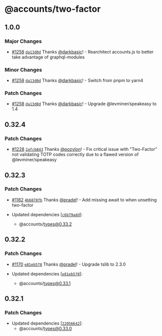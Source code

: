 # @accounts/two-factor

## 1.0.0

### Major Changes

- [#1258](https://github.com/accounts-js/accounts/pull/1258) [`da13d0d`](https://github.com/accounts-js/accounts/commit/da13d0dc96f05b83f28d5d367d1dc96a00210bf8) Thanks [@darkbasic](https://github.com/darkbasic)! - Rearchitect accounts.js to better take advantage of graphql-modules

### Minor Changes

- [#1258](https://github.com/accounts-js/accounts/pull/1258) [`da13d0d`](https://github.com/accounts-js/accounts/commit/da13d0dc96f05b83f28d5d367d1dc96a00210bf8) Thanks [@darkbasic](https://github.com/darkbasic)! - Switch from pnpm to yarn4

### Patch Changes

- [#1258](https://github.com/accounts-js/accounts/pull/1258) [`da13d0d`](https://github.com/accounts-js/accounts/commit/da13d0dc96f05b83f28d5d367d1dc96a00210bf8) Thanks [@darkbasic](https://github.com/darkbasic)! - Upgrade @levminer/speakeasy to 1.4

## 0.32.4

### Patch Changes

- [#1228](https://github.com/accounts-js/accounts/pull/1228) [`2afcb843`](https://github.com/accounts-js/accounts/commit/2afcb8435615bb8c85bdba39101a2c25a451df12) Thanks [@pozylon](https://github.com/pozylon)! - Fix critical issue with "Two-Factor" not validating TOTP codes correctly due to a flawed version of @levminer/speakeasy

## 0.32.3

### Patch Changes

- [#1182](https://github.com/accounts-js/accounts/pull/1182) [`4b6878fb`](https://github.com/accounts-js/accounts/commit/4b6878fb06b85563f478f191b9543283f22877a3) Thanks [@pradel](https://github.com/pradel)! - Add missing await to when unsetting two-factor

- Updated dependencies [[`c6b79add`](https://github.com/accounts-js/accounts/commit/c6b79addc59ebfd2835e0cc4bded3ad062f68adc)]:
  - @accounts/types@0.33.2

## 0.32.2

### Patch Changes

- [#1170](https://github.com/accounts-js/accounts/pull/1170) [`e81eb578`](https://github.com/accounts-js/accounts/commit/e81eb578b35906346b6fadd6c5768b82879f6cda) Thanks [@pradel](https://github.com/pradel)! - Upgrade tslib to 2.3.0

- Updated dependencies [[`e81eb578`](https://github.com/accounts-js/accounts/commit/e81eb578b35906346b6fadd6c5768b82879f6cda)]:
  - @accounts/types@0.33.1

## 0.32.1

### Patch Changes

- Updated dependencies [[`22056642`](https://github.com/accounts-js/accounts/commit/220566425755a7015569d8e518095701ff7122e2)]:
  - @accounts/types@0.33.0
